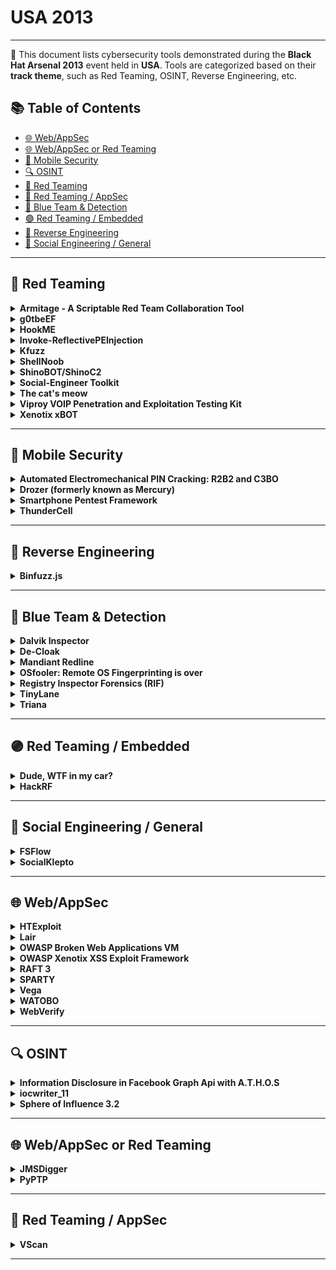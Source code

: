 # USA 2013
---
📍 This document lists cybersecurity tools demonstrated during the **Black Hat Arsenal 2013** event held in **USA**.
Tools are categorized based on their **track theme**, such as Red Teaming, OSINT, Reverse Engineering, etc.

## 📚 Table of Contents
- [🌐 Web/AppSec](#🌐-webappsec)
- [🌐 Web/AppSec or Red Teaming](#🌐-webappsec-or-red-teaming)
- [📱 Mobile Security](#📱-mobile-security)
- [🔍 OSINT](#🔍-osint)
- [🔴 Red Teaming](#🔴-red-teaming)
- [🔴 Red Teaming / AppSec](#🔴-red-teaming-appsec)
- [🔵 Blue Team & Detection](#🔵-blue-team-detection)
- [🟣 Red Teaming / Embedded](#🟣-red-teaming-embedded)
- [🧠 Reverse Engineering](#🧠-reverse-engineering)
- [🧠 Social Engineering / General](#🧠-social-engineering-general)
---
## 🔴 Red Teaming
<details><summary><strong>Armitage - A Scriptable Red Team Collaboration Tool</strong></summary>

![USA 2013](https://img.shields.io/badge/USA%202013-black) ![Category: 🔴 Red Teaming](https://img.shields.io/badge/Category:%20🔴%20Red%20Teaming-red) ![Raphael Mudge](https://img.shields.io/badge/Raphael%20Mudge-informational)

🔗 **Link:** [Armitage - A Scriptable Red Team Collaboration Tool](https://github.com/xxgrunge/armitage)  
📝 **Description:** Armitage is a scriptable red team collaboration tool built on top of the Metasploit Framework. Through its programming language, Cortana, it's possible to integrate outside tools into Armitage's workflow and make them available in a team friendly way. This demonstration will introduce Armitage's collaboration features and highlight Cortana's improved abilities to integrate tools into Armitage's collaboration architecture.

</details>

<details><summary><strong>g0tbeEF</strong></summary>

![USA 2013](https://img.shields.io/badge/USA%202013-black) ![Category: 🔴 Red Teaming](https://img.shields.io/badge/Category:%20🔴%20Red%20Teaming-red) ![Taylor Pennington](https://img.shields.io/badge/Taylor%20Pennington-informational)

🔗 **Link:** Not Available  
📝 **Description:** Multi-threaded Python based ARP Poisoning with an Asynchronous Queue using IPTables and QUEUE deigned to capture HTTP traffic and inject a BeEF hook.

</details>

<details><summary><strong>HookME</strong></summary>

![USA 2013](https://img.shields.io/badge/USA%202013-black) ![Category: 🔴 Red Teaming](https://img.shields.io/badge/Category:%20🔴%20Red%20Teaming-red) ![Manuel Fernandez](https://img.shields.io/badge/Manuel%20Fernandez-informational)

🔗 **Link:** [HookME](https://github.com/myedibleenso/tweet-gender/blob/master/tweets_by_gender.txt)  
📝 **Description:** HookME is a software designed for intercepting communications by hooking the desired process and hooking the API calls for sending and receiving network data. HookMe provides a nice graphic user interface allowing you to change the packet content in real time, dropping or forwarding the packet. It also has a python system plugin to extend the HookMe functionality.

</details>

<details><summary><strong>Invoke-ReflectivePEInjection</strong></summary>

![USA 2013](https://img.shields.io/badge/USA%202013-black) ![Category: 🔴 Red Teaming](https://img.shields.io/badge/Category:%20🔴%20Red%20Teaming-red) ![Joe Bialek](https://img.shields.io/badge/Joe%20Bialek-informational)

🔗 **Link:** [Invoke-ReflectivePEInjection](https://github.com/EmpireProject/Empire/blob/master/data/module_source/code_execution/Invoke-ReflectivePEInjection.ps1)  
📝 **Description:** PowerShell is a powerful scripting language which has the capability to run scripts on remote systems without writing to disk.

</details>

<details><summary><strong>Kfuzz</strong></summary>

![USA 2013](https://img.shields.io/badge/USA%202013-black) ![Category: 🔴 Red Teaming](https://img.shields.io/badge/Category:%20🔴%20Red%20Teaming-red) ![Matthew Bergin](https://img.shields.io/badge/Matthew%20Bergin-informational)

🔗 **Link:** Not Available  
📝 **Description:** Kfuzz was my take on kernel level device driver fuzzing with Python. I used Python's ctypes module to interact with the OS kernel and from there manage memory and make subsequent calls to the driver loaded into the kernel.

</details>

<details><summary><strong>ShellNoob</strong></summary>

![USA 2013](https://img.shields.io/badge/USA%202013-black) ![Category: 🔴 Red Teaming](https://img.shields.io/badge/Category:%20🔴%20Red%20Teaming-red) ![Yanick Fratantonio](https://img.shields.io/badge/Yanick%20Fratantonio-informational)

🔗 **Link:** [ShellNoob](https://github.com/reyammer)  
📝 **Description:** Writing shellcode is usually really fun, but some parts are boring, error-prone, and insanely difficult to debug without the proper arsenal. ShellNoob is a tool that eases the writing and debugging of shellcode by taking care of all the parts that even a noob could do, and leaving only the fun part for the artist.

</details>

<details><summary><strong>ShinoBOT/ShinoC2</strong></summary>

![USA 2013](https://img.shields.io/badge/USA%202013-black) ![Category: 🔴 Red Teaming](https://img.shields.io/badge/Category:%20🔴%20Red%20Teaming-red) ![Shota Shinogi](https://img.shields.io/badge/Shota%20Shinogi-informational)

🔗 **Link:** Not Available  
📝 **Description:** A RAT (remote administration tool) and C2 (command/control) server for measuring a target company may or may not provide enough insight, especially when simulating a highly focused attack. After launching the RAT, control will be established by C2 server. The attacker can then do everything from the C2 server.

</details>

<details><summary><strong>Social-Engineer Toolkit</strong></summary>

![USA 2013](https://img.shields.io/badge/USA%202013-black) ![Category: 🔴 Red Teaming](https://img.shields.io/badge/Category:%20🔴%20Red%20Teaming-red) ![David Kennedy](https://img.shields.io/badge/David%20Kennedy-informational)

🔗 **Link:** [Social-Engineer Toolkit](https://github.com/trustedsec/social-engineer-toolkit)  
📝 **Description:** Let's take a deep dive into the newest and brand spanking new of the Social-Engineer Toolkit (SET). This talk will demonstrate the effectiveness of targeted attacks and how easy it is to circumvent today's technology effortlessly. Learn from the creator of SET and the most effective way to perform targeted attacks.

</details>

<details><summary><strong>The cat's meow</strong></summary>

![USA 2013](https://img.shields.io/badge/USA%202013-black) ![Category: 🔴 Red Teaming](https://img.shields.io/badge/Category:%20🔴%20Red%20Teaming-red) ![Taylor Pennington](https://img.shields.io/badge/Taylor%20Pennington-informational)

🔗 **Link:** [The cat's meow](https://github.com/nabeelvalley/link-book)  
📝 **Description:** The Cat's Meow is a tool used during our penetration testing which analyzes the most common password scheme seen during our decoding and decryption stage of post exploitation. The tool reads in a password list of already obtained cleartext passwords and produces the most commonly seen Hashcat Masks which can then in turn be used to more quickly reverse other passwords.

</details>

<details><summary><strong>Viproy VOIP Penetration and Exploitation Testing Kit</strong></summary>

![USA 2013](https://img.shields.io/badge/USA%202013-black) ![Category: 🔴 Red Teaming](https://img.shields.io/badge/Category:%20🔴%20Red%20Teaming-red) ![Fatih Ozavci](https://img.shields.io/badge/Fatih%20Ozavci-informational)

🔗 **Link:** [Viproy VOIP Penetration and Exploitation Testing Kit](https://github.com/pwnwiki/q/blob/master/modules/auxiliary/scanner/sip/vsipinvite.rb)  
📝 **Description:** Viproy VOIP Pen-Test Kit is developed to improve quality of SIP Penetration Tests. It provides authentication feature that helps to create simple tests. It includes 7 different modules with authentication support: options tester, brute forcer, enumerator, invite tester, trust analyzer, proxy and registration tester. All attacks could perform before and after authentication to fuzz SIP services and value added services.

</details>

<details><summary><strong>Xenotix xBOT</strong></summary>

![USA 2013](https://img.shields.io/badge/USA%202013-black) ![Category: 🔴 Red Teaming](https://img.shields.io/badge/Category:%20🔴%20Red%20Teaming-red) ![Ajin Abraham](https://img.shields.io/badge/Ajin%20Abraham-informational)

🔗 **Link:** [Xenotix xBOT](https://github.com/ajinabraham/Xenotix-xBOT)  
📝 **Description:** Xenotix xBOT is a powerful cross platform (Linux,Windows,Mac) bot written in Python that uses certain Google Services as Command & Control Center for the botnet. The bot works flawlessly with a single requirement of a decent internet connection. The xBOT's communication is encrypted as it uses Google's own SSL connection and is nowhere affected by any firewalls or your ISP's tricky network configurations.

</details>

---
## 📱 Mobile Security
<details><summary><strong>Automated Electromechanical PIN Cracking: R2B2 and C3BO</strong></summary>

![USA 2013](https://img.shields.io/badge/USA%202013-black) ![Category: 📱 Mobile Security](https://img.shields.io/badge/Category:%20📱%20Mobile%20Security-yellow) ![Justin Engler](https://img.shields.io/badge/Justin%20Engler-informational)

🔗 **Link:** Not Available  
📝 **Description:** Password and PIN systems are often encountered on mobile devices.  A software approach to cracking these systems is often the simplest, but in some cases a pen tester or forensic investigator may have no better option than to start pushing buttons.

</details>

<details><summary><strong>Drozer (formerly known as Mercury)</strong></summary>

![USA 2013](https://img.shields.io/badge/USA%202013-black) ![Category: 📱 Mobile Security](https://img.shields.io/badge/Category:%20📱%20Mobile%20Security-yellow) ![Tyrone Erasmus](https://img.shields.io/badge/Tyrone%20Erasmus-informational) ![Daniel Bradberry](https://img.shields.io/badge/Daniel%20Bradberry-informational)

🔗 **Link:** [Drozer (formerly known as Mercury)](https://github.com/ad-si/RosettaGit/blob/master/content/drafts/textonyms_wordlist.md)  
📝 **Description:** Drozer, previously known as Mercury, is the de facto tool for vulnerability-hunting on Android phones and in marketplace apps. In these demonstrations we are launching the new version of Drozer: one that has been extended to be a full-on, open-source exploitation framework for Android.

</details>

<details><summary><strong>Smartphone Pentest Framework</strong></summary>

![USA 2013](https://img.shields.io/badge/USA%202013-black) ![Category: 📱 Mobile Security](https://img.shields.io/badge/Category:%20📱%20Mobile%20Security-yellow) ![Georgia Weidman](https://img.shields.io/badge/Georgia%20Weidman-informational)

🔗 **Link:** [Smartphone Pentest Framework](https://github.com/georgiaw)  
📝 **Description:** As smartphones enter the workplace, sharing the network and accessing sensitive data, it is crucial to be able to assess the security posture of these devices in much the same way we perform penetration tests on workstations and servers. However, smartphones have unique attack vectors that are not currently covered by available industry tools. The smartphone penetration testing framework, the result of a DARPA Cyber Fast Track project, aims to provide an open source toolkit that addresses the many facets of assessing the security posture of these devices. We will look at the functionality of the framework including information gathering, exploitation, social engineering, and post exploitation through both a traditional IP network and through the mobile modem, showing how this framework can be leveraged by security teams and penetration testers to gain an understanding of the security posture of the smartphones in an organization. SPF can be used as a pivot to gain access to an internal network, gaining access to additional vulnerabilities. SPF can be used to bypass filtering, using SMS to control an exploited internal system. Demonstrations of SPF functionality will be shown.

</details>

<details><summary><strong>ThunderCell</strong></summary>

![USA 2013](https://img.shields.io/badge/USA%202013-black) ![Category: 📱 Mobile Security](https://img.shields.io/badge/Category:%20📱%20Mobile%20Security-yellow) ![Georgia Weidman](https://img.shields.io/badge/Georgia%20Weidman-informational)

🔗 **Link:** Not Available  
📝 **Description:** ThunderCell is a new all encompassing mobile security distribution providing the most comprehensive toolset for mobile vulnerability research, exploitation, forensics, and application auditing. The included tools span multiple mobile platforms including Android, iPhone, Windows Phone, BlackBerry, and Software Defined Radio, among others. Created and maintained by mobile researchers, ThunderCell is developed with mobile security practitioners in mind, with everything you need for your next engagement, class, or research project.

</details>

---
## 🧠 Reverse Engineering
<details><summary><strong>Binfuzz.js</strong></summary>

![USA 2013](https://img.shields.io/badge/USA%202013-black) ![Category: 🧠 Reverse Engineering](https://img.shields.io/badge/Category:%20🧠%20Reverse%20Engineering-orange) ![Artem Dinaburg](https://img.shields.io/badge/Artem%20Dinaburg-informational)

🔗 **Link:** [Binfuzz.js](https://github.com/artemdinaburg/binfuzz)  
📝 **Description:** Binfuzz.js is a library for fuzzing structured binary data in JavaScript. Structured binary data is data that can be easily represented by one or more C structures: it is composed of fixed size fields and any variable length fields are counted by another structure member. Numerous network and file formats are structured binary data, including SSL, DNS, and most image formats. Things that aren't structured binary data include languages (such as HTML or JavaScript) or text-based protocols (such as HTTP) or text-based file formats (such as PDF). A live example will be shown using Binfuzz.js to generate Windows ICO files to stress a browser's icon parsing and display code. ICO is a complex format that contains images of different sizes for optimal display based on context. Binfuzz.js will try generating edge cases such as an icon with 0xFFFF images of size 0xFFFFFFFF by 0xFFFFFFF, and cases such as saying that there are 128 images but only supplying data for one, among many other permutations. It is the author's hope that others will extend binfuzz.js for other use cases.

</details>

---
## 🔵 Blue Team & Detection
<details><summary><strong>Dalvik Inspector</strong></summary>

![USA 2013](https://img.shields.io/badge/USA%202013-black) ![Category: 🔵 Blue Team & Detection](https://img.shields.io/badge/Category:%20🔵%20Blue%20Team%20&%20Detection-cyan) ![Joe Sylve](https://img.shields.io/badge/Joe%20Sylve-informational)

🔗 **Link:** [Dalvik Inspector](https://github.com/volatilityfoundation/volatility/wiki/Volatility-Documentation-Project/422845b0a6e3df3a136cd2b1d18441d5b200bba1)  
📝 **Description:** Dalvik is the process Virtual Machine used by Android that powers all non-native applications used on Android devices. Through Dalvik memory analysis, a wealth of insight can be gained into the workings of a running application, including all instantiated objects (classes) and the variables, methods, and other per-instance class information. Analysis of structures at this level will allow investigators to see internal application-level state in its ânativeâ form. This is an important evolution in state of cutting edge memory forensics, which allows the investigator to move above the kernel level and see higher-level structures in readable form and with broad context.

</details>

<details><summary><strong>De-Cloak</strong></summary>

![USA 2013](https://img.shields.io/badge/USA%202013-black) ![Category: 🔵 Blue Team & Detection](https://img.shields.io/badge/Category:%20🔵%20Blue%20Team%20&%20Detection-cyan) ![Darren Manners](https://img.shields.io/badge/Darren%20Manners-informational)

🔗 **Link:** [De-Cloak](https://github.com/yangjiheng/3DGS_and_Beyond_Docs/blob/main/README.md)  
📝 **Description:** De-Cloak is designed to extract HTTP user agents from PCAP files and store known user agents in a database. Hackers often hide wget or http requests by using known user agents. However, if we change our own user agents (perhaps via a GPO) we can start to investigate what starts to stand out. Simple but effective.

</details>

<details><summary><strong>Mandiant Redline</strong></summary>

![USA 2013](https://img.shields.io/badge/USA%202013-black) ![Category: 🔵 Blue Team & Detection](https://img.shields.io/badge/Category:%20🔵%20Blue%20Team%20&%20Detection-cyan) ![Theodore Wilson](https://img.shields.io/badge/Theodore%20Wilson-informational)

🔗 **Link:** [Mandiant Redline](https://github.com/kbharathala/goldmanquantquest/blob/master/keywordTok.csv)  
📝 **Description:** Redline, Mandiantâs premier free tool, provides host investigative capabilities to users to find signs of malicious activity through memory and file analysis, and the development of a threat assessment profile.  With Redline, users can:

</details>

<details><summary><strong>OSfooler: Remote OS Fingerprinting is over</strong></summary>

![USA 2013](https://img.shields.io/badge/USA%202013-black) ![Category: 🔵 Blue Team & Detection](https://img.shields.io/badge/Category:%20🔵%20Blue%20Team%20&%20Detection-cyan) ![Jaime Sanchez](https://img.shields.io/badge/Jaime%20Sanchez-informational)

🔗 **Link:** [OSfooler: Remote OS Fingerprinting is over](https://github.com/segofensiva/OSfooler-ng)  
📝 **Description:** Using commercial tools to secure your network is recommended, but it is necessary to be one step further to keep the system secure. With this technique you can give that step in order defend your servers against the first phase of all attacks Fingerprinting. This is done by intercepting all traffic that your box is sending in order to camouflage and modify in real time the flags in TCP/IP packets that discover your system.

</details>

<details><summary><strong>Registry Inspector Forensics (RIF)</strong></summary>

![USA 2013](https://img.shields.io/badge/USA%202013-black) ![Category: 🔵 Blue Team & Detection](https://img.shields.io/badge/Category:%20🔵%20Blue%20Team%20&%20Detection-cyan) ![Lodovico Marziale](https://img.shields.io/badge/Lodovico%20Marziale-informational)

🔗 **Link:** Not Available  
📝 **Description:** Registry Inspector Forensics (RIF), based on the widely used Registry Decoder, is a powerful registry forensics platform. It features the ability to acquire and analyze numerous registry hives simultaneously, intelligent search, a plugin-based architecture, both GUI and full command line support and the ability to parse and analyze memory-resident hive files including the volatile hives. This functionality is perfectly suited for forensic investigations, malware analysis, and incident response scenarios. The project is free and open source and under active development.

</details>

<details><summary><strong>TinyLane</strong></summary>

![USA 2013](https://img.shields.io/badge/USA%202013-black) ![Category: 🔵 Blue Team & Detection](https://img.shields.io/badge/Category:%20🔵%20Blue%20Team%20&%20Detection-cyan) ![Rob Bathurst](https://img.shields.io/badge/Rob%20Bathurst-informational)

🔗 **Link:** Not Available  
📝 **Description:** The TinyLANEâ¢ is a small mobile encryption device developed by Peak Security, Inc. to allow individuals and businesses to create instant AES256 point-to-point tunnels between two or more TinyLANEs utilizing individual keys for each connection. The TinyLANEâ¢ is capable of functioning on most hardware platforms including ARM, x86, and 64-bit based processors in addition to throughput at near line speed on most connects up to 10 Gigabit.

</details>

<details><summary><strong>Triana</strong></summary>

![USA 2013](https://img.shields.io/badge/USA%202013-black) ![Category: 🔵 Blue Team & Detection](https://img.shields.io/badge/Category:%20🔵%20Blue%20Team%20&%20Detection-cyan) ![Juan Garrido](https://img.shields.io/badge/Juan%20Garrido-informational)

🔗 **Link:** [Triana](https://github.com/gayanvoice/top-github-users/blob/main/markdown/public_contributions/chile.md?plain=1)  
📝 **Description:** I am going to be presenting a new tool for analysing malware or possible threats in certain scenarios where the malware is not accessible or, because legal requirements, it's not possible to provide access to the files to the researchers. This is also a good starting point for newcomers and well-established forensic and malware researchers who want to quickly analise possible threats.

</details>

---
## 🟣 Red Teaming / Embedded
<details><summary><strong>Dude, WTF in my car?</strong></summary>

![USA 2013](https://img.shields.io/badge/USA%202013-black) ![Category: 🟣 Red Teaming / Embedded](https://img.shields.io/badge/Category:%20🟣%20Red%20Teaming%20/%20Embedded-purple) ![Alberto Garcia Illera](https://img.shields.io/badge/Alberto%20Garcia%20Illera-informational) ![Javier Vazquez Vidal](https://img.shields.io/badge/Javier%20Vazquez%20Vidal-informational)

🔗 **Link:** [Dude, WTF in my car?](https://github.com/fjvva/ecu-tool)  
📝 **Description:** The car ECU tuning market is weird. There is little help from people already in it, and most of the equipment is expensive. Well, not anymore!

</details>

<details><summary><strong>HackRF</strong></summary>

![USA 2013](https://img.shields.io/badge/USA%202013-black) ![Category: 🟣 Red Teaming / Embedded](https://img.shields.io/badge/Category:%20🟣%20Red%20Teaming%20/%20Embedded-purple) ![Michael Ossmann](https://img.shields.io/badge/Michael%20Ossmann-informational) ![Jared Boone](https://img.shields.io/badge/Jared%20Boone-informational)

🔗 **Link:** [HackRF](https://github.com/mossmann/hackrf/blob/master/firmware/hackrf-common.cmake)  
📝 **Description:** The HackRF project is developing an open source hardware design for a low cost Software Defined Radio (SDR) transceiver platform.  SDR technology allows a single piece of equipment to implement virtually any wireless technology (Bluetooth, GSM, ZigBee, etc.), and we hope the availability of a low cost SDR platform will revolutionize wireless communication security research and development throughout the information security community.  Having distributed hundreds of beta units (HackRF Jawbreaker) and soliciting feedback, Black Hat Arsenal Tools USA 2013 is the first chance to see the next generation hardware design in person.

</details>

---
## 🧠 Social Engineering / General
<details><summary><strong>FSFlow</strong></summary>

![USA 2013](https://img.shields.io/badge/USA%202013-black) ![Category: 🧠 Social Engineering / General](https://img.shields.io/badge/Category:%20🧠%20Social%20Engineering%20/%20General-pink) ![Pat McCoy](https://img.shields.io/badge/Pat%20McCoy-informational)

🔗 **Link:** Not Available  
📝 **Description:** FSFlow is a social engineering telemarketer-style call flow application. A call flow guides the social engineer during the call to their target, providing step by step talking points, quick logging of target responses, and an easy way to track pieces of information gained during the call. XML-Based call flows allow anyone to create the a flow and share it with others so they can reproduce the attack.

</details>

<details><summary><strong>SocialKlepto</strong></summary>

![USA 2013](https://img.shields.io/badge/USA%202013-black) ![Category: 🧠 Social Engineering / General](https://img.shields.io/badge/Category:%20🧠%20Social%20Engineering%20/%20General-pink) ![Jason Ding](https://img.shields.io/badge/Jason%20Ding-informational)

🔗 **Link:** Not Available  
📝 **Description:** We will demonstrate two tools, which one can launch effective social attacks to conduct corporate espionage, and the other one can defend users from such attacks.

</details>

---
## 🌐 Web/AppSec
<details><summary><strong>HTExploit</strong></summary>

![USA 2013](https://img.shields.io/badge/USA%202013-black) ![Category: 🌐 Web/AppSec](https://img.shields.io/badge/Category:%20🌐%20Web/AppSec-blue) ![Matias Katz](https://img.shields.io/badge/Matias%20Katz-informational)

🔗 **Link:** [HTExploit](https://github.com/Seabreg/htexploit)  
📝 **Description:** HTExploit is an open-source tool written in Python that exploits a weakness in the way that htaccess files can be configured to protect a web directory with an authentication process. By using this tool anyone would be able to list the contents of a directory protected this way, bypassing the authentication process.

</details>

<details><summary><strong>Lair</strong></summary>

![USA 2013](https://img.shields.io/badge/USA%202013-black) ![Category: 🌐 Web/AppSec](https://img.shields.io/badge/Category:%20🌐%20Web/AppSec-blue) ![Tom Steele](https://img.shields.io/badge/Tom%20Steele-informational)

🔗 **Link:** [Lair](https://github.com/lair-framework/lair)  
📝 **Description:** Lair is an open-source project developed for and by pentesters. Built on Meteor and Node.js with a dash of Python, Lair is a web application that normalizes, centralizes, and manages diverse test data from a number of common tools including Nmap, Nessus, Nexpose, and Burp. Unlike existing alternatives, Lair encourages team-based collaboration by automatically pushing updates to team members in real time. Paired with itâs workflow and documentation management, Lair offers a single solution for performing a detailed, thorough penetration test individually or as a team in a manner that has not been done before.

</details>

<details><summary><strong>OWASP Broken Web Applications VM</strong></summary>

![USA 2013](https://img.shields.io/badge/USA%202013-black) ![Category: 🌐 Web/AppSec](https://img.shields.io/badge/Category:%20🌐%20Web/AppSec-blue) ![Chuck Willis](https://img.shields.io/badge/Chuck%20Willis-informational)

🔗 **Link:** [OWASP Broken Web Applications VM](https://github.com/chuckfw/owaspbwa)  
📝 **Description:** The Open Web Application Security Project (OWASP) Broken Web Applications project (www.owaspbwa.org) provides a free and open source virtual machine loaded with web applications containing security vulnerabilities.  This session will showcase the project VM and exhibit how it can be used for training, testing, and experimentation by people in a variety of roles.

</details>

<details><summary><strong>OWASP Xenotix XSS Exploit Framework</strong></summary>

![USA 2013](https://img.shields.io/badge/USA%202013-black) ![Category: 🌐 Web/AppSec](https://img.shields.io/badge/Category:%20🌐%20Web/AppSec-blue) ![Ajin Abraham](https://img.shields.io/badge/Ajin%20Abraham-informational)

🔗 **Link:** [OWASP Xenotix XSS Exploit Framework](https://github.com/ajinabraham/OWASP-Xenotix-XSS-Exploit-Framework)  
📝 **Description:** Xenotix XSS Exploit Framework is a penetration testing tool to detect and exploit XSS vulnerabilities in Web Applications. It is basically a payload list based XSS Scanner and XSS Exploitation kit and has has the world's second largest XSS Payload list. It provides a penetration tester the ability to test all the XSS payloads available in the payload list against a web application to test for XSS vulnerabilities. The tool supports both manual mode and automated time sharing based test modes. The exploitation framework in the tool includes a XSS encoder, a victim side XSS keystroke logger, an Executable Drive-by downloader and a XSS Reverse Shell. These exploitation tools will help the penetration tester to create proof of concept attacks on vulnerable web applications during the creation of a penetration test report.

</details>

<details><summary><strong>RAFT 3</strong></summary>

![USA 2013](https://img.shields.io/badge/USA%202013-black) ![Category: 🌐 Web/AppSec](https://img.shields.io/badge/Category:%20🌐%20Web/AppSec-blue) ![Gregory Fleischer](https://img.shields.io/badge/Gregory%20Fleischer-informational) ![Nathan Hamiel](https://img.shields.io/badge/Nathan%20Hamiel-informational)

🔗 **Link:** [RAFT 3](https://github.com/Averroes/raft)  
📝 **Description:** RAFT (Response Analysis and Further Testing) is an open source Python tool designed to assist with web application assessments.

</details>

<details><summary><strong>SPARTY</strong></summary>

![USA 2013](https://img.shields.io/badge/USA%202013-black) ![Category: 🌐 Web/AppSec](https://img.shields.io/badge/Category:%20🌐%20Web/AppSec-blue) ![Aditya K Sood](https://img.shields.io/badge/Aditya%20K%20Sood-informational)

🔗 **Link:** [SPARTY](https://github.com/0xdevalias/sparty)  
📝 **Description:** Sparty is an open source tool written in python to audit web applications using sharepoint and frontpage architecture. The motivation behind this tool is to provide an easy and robust way to scrutinize the security configurations of sharepoint and frontpage based web applications. Due to the complex nature of these web administration software, it is required to have a simple and efficient tool that gathers information, check access permissions, dump critical information from default files and perform automated exploitation if security risks are identified.  A number of automated scanners fall short of this and Sparty is a solution to that .  In the first release, Sparty is capable of performing following tasks:

</details>

<details><summary><strong>Vega</strong></summary>

![USA 2013](https://img.shields.io/badge/USA%202013-black) ![Category: 🌐 Web/AppSec](https://img.shields.io/badge/Category:%20🌐%20Web/AppSec-blue) ![David Mirza Ahmad](https://img.shields.io/badge/David%20Mirza%20Ahmad-informational)

🔗 **Link:** [Vega](https://github.com/dma)  
📝 **Description:** We will be exhibiting Vega 1.0.

</details>

<details><summary><strong>WATOBO</strong></summary>

![USA 2013](https://img.shields.io/badge/USA%202013-black) ![Category: 🌐 Web/AppSec](https://img.shields.io/badge/Category:%20🌐%20Web/AppSec-blue) ![Andreas Schmidt](https://img.shields.io/badge/Andreas%20Schmidt-informational)

🔗 **Link:** [WATOBO](https://github.com/siberas/watobo/blob/master/TODO.md)  
📝 **Description:** WATOBO is a security tool for web applications. It is intended to enable security professionals to perform efficient (semi-automated) web application security audits.

</details>

<details><summary><strong>WebVerify</strong></summary>

![USA 2013](https://img.shields.io/badge/USA%202013-black) ![Category: 🌐 Web/AppSec](https://img.shields.io/badge/Category:%20🌐%20Web/AppSec-blue) ![Luis Antonio Rosales Marco](https://img.shields.io/badge/Luis%20Antonio%20Rosales%20Marco-informational)

🔗 **Link:** [WebVerify](https://gist.github.com/1aN0rmus/b7c70706b4b2eaa0070c)  
📝 **Description:** WebVerify is a tool that aims to help in the recognition, vulnerability scanning and search patterns based on its own database. Unlike other tools, WebVerify first recognizes whether the target is a CMS to run other exploits... among its other advantages, WebVerify also provides command scripts to perform common WAF bypass techniques.

</details>

---
## 🔍 OSINT
<details><summary><strong>Information Disclosure in Facebook Graph Api with A.T.H.O.S</strong></summary>

![USA 2013](https://img.shields.io/badge/USA%202013-black) ![Category: 🔍 OSINT](https://img.shields.io/badge/Category:%20🔍%20OSINT-lightgrey) ![Michael Hudson](https://img.shields.io/badge/Michael%20Hudson-informational)

🔗 **Link:** [Information Disclosure in Facebook Graph Api with A.T.H.O.S](https://github.com/mjag7682/NLP-of-StockTwits-data-for-predicting-stocks/blob/master/FinALBERT_Pre_training.ipynb?short_path=f2e716b)  
📝 **Description:** The Graph API is the primary way that data is retrieved or posted to Facebook. The Getting Started Guide contains an overview of the basics of the API, walks you through using the Graph API Explorer, shows you how names work, how permissions work, what connections are and puts it all together so the rest of this reference make sense.

</details>

<details><summary><strong>iocwriter_11</strong></summary>

![USA 2013](https://img.shields.io/badge/USA%202013-black) ![Category: 🔍 OSINT](https://img.shields.io/badge/Category:%20🔍%20OSINT-lightgrey) ![William Gibb](https://img.shields.io/badge/William%20Gibb-informational)

🔗 **Link:** [iocwriter_11](https://github.com/TakahiroHaruyama/TakahiroHaruyama.github.io/blob/master/index.html)  
📝 **Description:** With the impending release of the OpenIOC 1.1 format for sharing threat intelligence, Mandiant will be releasing a set of open source tools for creating and manipulating OpenIOC objects and moving data in and out of the OpenIOC format.

</details>

<details><summary><strong>Sphere of Influence 3.2</strong></summary>

![USA 2013](https://img.shields.io/badge/USA%202013-black) ![Category: 🔍 OSINT](https://img.shields.io/badge/Category:%20🔍%20OSINT-lightgrey) ![Darren Manners](https://img.shields.io/badge/Darren%20Manners-informational)

🔗 **Link:** [Sphere of Influence 3.2](https://github.com/Beliavsky/Fortran-code-on-GitHub)  
📝 **Description:** The purpose of sphere of influence was to address the shortcomings of visualizations with regards to a tactical awareness. The IP address-to-geographical location and organization was designed to aid in the removal of false positives.  It also provides details about location, latitude/longitude and organizational information.  It addressed the fact that the majority of attacks were coming from the United States and China or from countries with high levels of broadband access.

</details>

---
## 🌐 Web/AppSec or Red Teaming
<details><summary><strong>JMSDigger</strong></summary>

![USA 2013](https://img.shields.io/badge/USA%202013-black) ![Category: 🌐 Web/AppSec or Red Teaming](https://img.shields.io/badge/Category:%20🌐%20Web/AppSec%20or%20Red%20Teaming-blue) ![Gursev Singh Kalra](https://img.shields.io/badge/Gursev%20Singh%20Kalra-informational)

🔗 **Link:** [JMSDigger](https://github.com/OpenSecurityResearch/jmsdigger)  
📝 **Description:** JMSDigger is a new tool that can be leveraged to engage and assess enterprise messaging applications with the current release focuses on ActiveMQ. JMSDigger has following features:

</details>

<details><summary><strong>PyPTP</strong></summary>

![USA 2013](https://img.shields.io/badge/USA%202013-black) ![Category: 🌐 Web/AppSec or Red Teaming](https://img.shields.io/badge/Category:%20🌐%20Web/AppSec%20or%20Red%20Teaming-blue) ![Matthew Bergin](https://img.shields.io/badge/Matthew%20Bergin-informational)

🔗 **Link:** Not Available  
📝 **Description:** PyPTP is a Python based Pointer-to-Pointer fuzzer which allows for dynamic mapping of Python modules making calls through ctypes into C/C++ DLLs

</details>

---
## 🔴 Red Teaming / AppSec
<details><summary><strong>VScan</strong></summary>

![USA 2013](https://img.shields.io/badge/USA%202013-black) ![Category: 🔴 Red Teaming / AppSec](https://img.shields.io/badge/Category:%20🔴%20Red%20Teaming%20/%20AppSec-red) ![Federico Massa](https://img.shields.io/badge/Federico%20Massa-informational)

🔗 **Link:** [VScan](https://github.com/decal/werdlists/blob/master/social-data/usernames-hailmary-botnet.txt)  
📝 **Description:** Usually, after we performed a Vulnerability Assessment in our organisation, we continue our work with the development of an plan of security improvements with the ultimate goal of reducing the risk and threats and be in conformity with security politics and requirements.

</details>

---